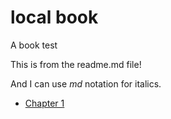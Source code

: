 # local book
A book test

This is from the readme.md file! 

And I can use _md_ notation for italics.

* [Chapter 1](./chapter_1/main.md)
